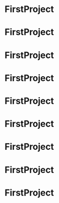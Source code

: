 # FirstProject
# FirstProject
# FirstProject
# FirstProject
# FirstProject
# FirstProject
# FirstProject
# FirstProject
# FirstProject
